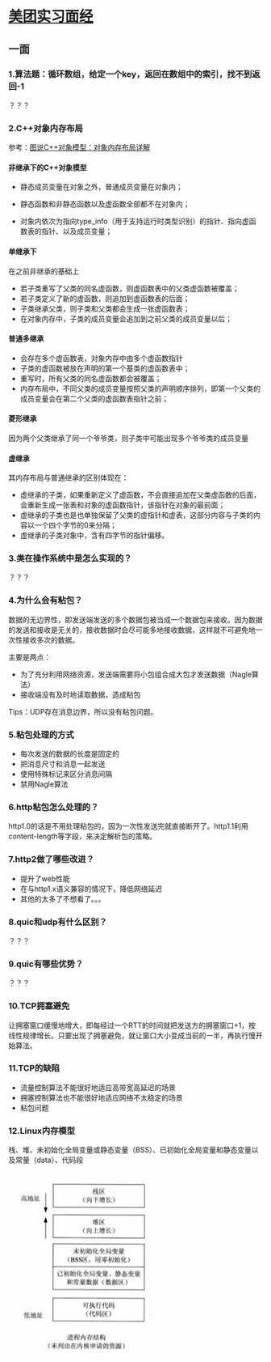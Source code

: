 # [美团实习面经 ](https://www.nowcoder.com/discuss/189770)

## 一面

### 1.算法题：循环数组，给定一个key，返回在数组中的索引，找不到返回-1

？？？

### 2.C++对象内存布局

参考：[图说C++对象模型：对象内存布局详解](https://blog.csdn.net/smile_zhangw/article/details/79341141)

#### 非继承下的C++对象模型

- 静态成员变量在对象之外，普通成员变量在对象内；
- 静态函数和非静态函数以及虚函数全部都不在对象内；

- 对象内依次为指向type_info（用于支持运行时类型识别）的指针、指向虚函数表的指针、以及成员变量；

#### 单继承下

在之前非继承的基础上

- 若子类重写了父类的同名虚函数，则虚函数表中的父类虚函数被覆盖；
- 若子类定义了新的虚函数，则追加到虚函数表的后面；
- 子类继承父类，则子类和父类都会生成一张虚函数表；
- 在对象内存中，子类的成员变量会追加到之前父类的成员变量以后；

#### 普通多继承

- 会存在多个虚函数表，对象内存中由多个虚函数指针
- 子类的虚函数被放在声明的第一个基类的虚函数表中；
- 重写时，所有父类的同名虚函数都会被覆盖；
- 内存布局中，不同父类的成员变量按照父类的声明顺序排列，即第一个父类的成员变量会在第二个父类的虚函数表指针之前；

#### 菱形继承

因为两个父类继承了同一个爷爷类，则子类中可能出现多个爷爷类的成员变量

#### 虚继承

其内存布局与普通继承的区别体现在：

- 虚继承的子类，如果重新定义了虚函数，不会直接追加在父类虚函数的后面，会重新生成一张表和对象的虚函数指针，该指针在对象的最前面；
- 虚继承的子类也是也单独保留了父类的虚指针和虚表，这部分内容与子类的内容以一个四个字节的0来分隔；
- 虚继承的子类对象中，含有四字节的指针偏移。

### 3.类在操作系统中是怎么实现的？

？？？

### 4.为什么会有粘包？

数据的无边界性，即发送端发送的多个数据包被当成一个数据包来接收。因为数据的发送和接收是无关的，接收数据时会尽可能多地接收数据，这样就不可避免地一次性接收多次的数据。

主要是两点：

- 为了充分利用网络资源，发送端需要将小包组合成大包才发送数据（Nagle算法）
- 接收端没有及时地读取数据，造成粘包

Tips：UDP存在消息边界，所以没有粘包问题。

### 5.粘包处理的方式

- 每次发送的数据的长度是固定的
- 把消息尺寸和消息一起发送
- 使用特殊标记来区分消息间隔
- 禁用Nagle算法

### 6.http粘包怎么处理的？

http1.0的话是不用处理粘包的，因为一次性发送完就直接断开了。http1.1利用content-length等字段，来决定解析包的策略。

### 7.http2做了哪些改进？

- 提升了web性能
- 在与http1.x语义兼容的情况下，降低网络延迟
- 其他的太多了不想看了。。。

### 8.quic和udp有什么区别？

？？？

### 9.quic有哪些优势？

？？？

### 10.TCP拥塞避免

让拥塞窗口缓慢地增大，即每经过一个RTT的时间就把发送方的拥塞窗口+1，按线性规律增长。只要出现了拥塞避免，就让窗口大小变成当前的一半，再执行慢开始算法。

### 11.TCP的缺陷

- 流量控制算法不能很好地适应高带宽高延迟的场景
- 拥塞控制算法也不能很好地适应网络不太稳定的场景
- 粘包问题

### 12.Linux内存模型

栈、堆、未初始化全局变量或静态变量（BSS）、已初始化全局变量和静态变量以及常量（data）、代码段

![img](assets/内存图.jpg)

